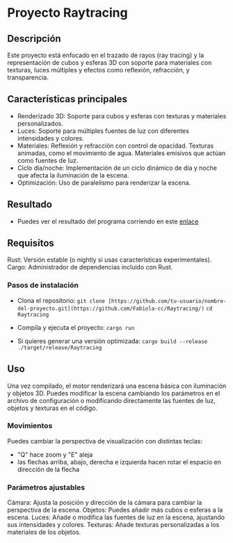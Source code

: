 # Proyecto Raytracing

## Descripción
Este proyecto está enfocado en el trazado de rayos (ray tracing) y la representación de cubos y esferas 3D con soporte para materiales con texturas, luces múltiples y efectos como reflexión, refracción, y transparencia. 

## Características principales
- Renderizado 3D: Soporte para cubos y esferas con texturas y materiales personalizados.
- Luces: Soporte para múltiples fuentes de luz con diferentes intensidades y colores.
- Materiales:
        Reflexión y refracción con control de opacidad.
        Texturas animadas, como el movimiento de agua.
        Materiales emisivos que actúan como fuentes de luz.
- Ciclo día/noche: Implementación de un ciclo dinámico de día y noche que afecta la iluminación de la escena.
- Optimización: Uso de paralelismo para renderizar la escena.


## Resultado
- Puedes ver el resultado del programa corriendo en este [enlace](https://www.canva.com/design/DAGTOSF41IE/3dfX37bYDtwAzWGtJmqDuw/watch?utm_content=DAGTOSF41IE&utm_campaign=designshare&utm_medium=link&utm_source=editor)

## Requisitos
Rust: Versión estable (o nightly si usas características experimentales).
Cargo: Administrador de dependencias incluido con Rust.

### Pasos de instalación
- Clona el repositorio:
`git clone [https://github.com/tu-usuario/nombre-del-proyecto.git](https://github.com/Fabiola-cc/Raytracing/)`
`cd Raytracing`
- Compila y ejecuta el proyecto:
`cargo run`

- Si quieres generar una versión optimizada:
`cargo build --release`
`./target/release/Raytracing` 

## Uso
Una vez compilado, el motor renderizará una escena básica con iluminación y objetos 3D. Puedes modificar la escena cambiando los parámetros en el archivo de configuración o modificando directamente las fuentes de luz, objetos y texturas en el código.

### Movimientos
Puedes cambiar la perspectiva de visualización con distintas teclas:
- "Q" hace zoom y "E" aleja
- las flechas arriba, abajo, derecha e izquierda hacen rotar el espacio en dirección de la flecha

### Parámetros ajustables
Cámara: Ajusta la posición y dirección de la cámara para cambiar la perspectiva de la escena.
Objetos: Puedes añadir más cubos o esferas a la escena.
Luces: Añade o modifica las fuentes de luz en la escena, ajustando sus intensidades y colores.
Texturas: Añade texturas personalizadas a los materiales de los objetos.
